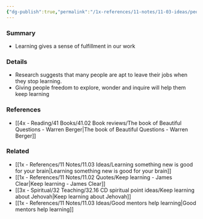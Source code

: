 ```yaml
---
{"dg-publish":true,"permalink":"/1x-references/11-notes/11-03-ideas/people-feel-fulfilled-in-their-work-when-they-are-learning/","title":"People feel fulfilled in their work when they are learning","noteIcon":""}
---
```



### Summary
- Learning gives a sense of fulfillment in our work

### Details
- Research suggests that many people are apt to leave their jobs when they stop learning.
- Giving people freedom to explore, wonder and inquire will help them keep learning

### References
- [[4x - Reading/41 Books/41.02 Book reviews/The book of Beautiful Questions - Warren Berger\|The book of Beautiful Questions - Warren Berger]]

### Related
- [[1x - References/11 Notes/11.03 Ideas/Learning something new is good for your brain\|Learning something new is good for your brain]]
- [[1x - References/11 Notes/11.02 Quotes/Keep learning - James Clear\|Keep learning - James Clear]]
- [[3x - Spiritual/32 Teaching/32.16 CD spiritual point ideas/Keep learning about Jehovah\|Keep learning about Jehovah]]
- [[1x - References/11 Notes/11.03 Ideas/Good mentors help learning\|Good mentors help learning]]